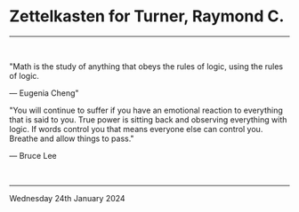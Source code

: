 # Zettelkasten for Turner, Raymond C.

---

</br>

"Math is the study of anything that obeys the rules of logic, using the rules of logic.

― Eugenia Cheng"

"You will continue to suffer if you have an emotional reaction to everything that is said to you. True power is sitting back and observing everything with logic. If words control you that means everyone else can control you. Breathe and allow things to pass."

  ― Bruce Lee
  
</br>

---
Wednesday 24th January 2024
